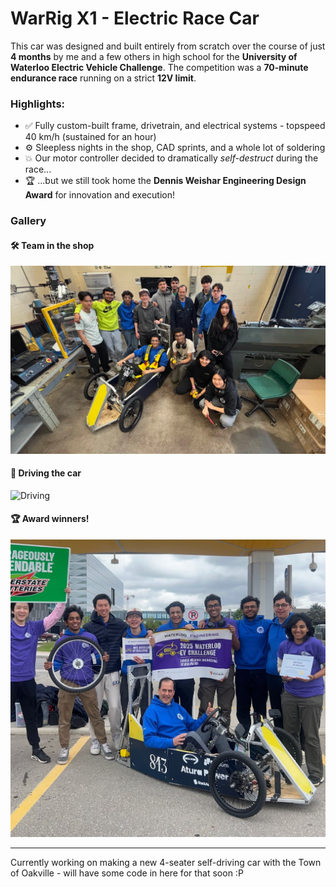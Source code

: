 # WarRig X1 - Electric Race Car

This car was designed and built entirely from scratch over the course of just **4 months** by me and a few others in high school for the **University of Waterloo Electric Vehicle Challenge**. The competition was a **70-minute endurance race** running on a strict **12V limit**.

### Highlights:
- ✅ Fully custom-built frame, drivetrain, and electrical systems - topspeed 40 km/h (sustained for an hour)
- ⚙️ Sleepless nights in the shop, CAD sprints, and a whole lot of soldering
- 💥 Our motor controller decided to dramatically *self-destruct* during the race...
- 🏆 ...but we still took home the **Dennis Weishar Engineering Design Award** for innovation and execution!

### Gallery

#### 🛠️ Team in the shop
![Team with car](./images/team_in_shop.jpg)

#### 🏁 Driving the car
![Driving](./images/zane_driving.jpg)

#### 🏆 Award winners!
![Award photo](./images/with_award.jpg)

---

Currently working on making a new 4-seater self-driving car with the Town of Oakville - will have some code in here for that soon :P
